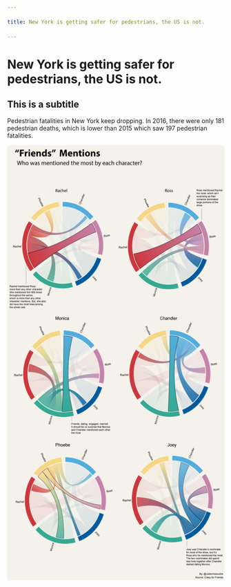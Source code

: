 ```yaml
---

title: New York is getting safer for pedestrians, the US is not.

---
```


# New York is getting safer for pedestrians, the US is not.

## This is a subtitle

Pedestrian fatalities in New York keep dropping. In 2016, there were only 181 pedestrian deaths, which is lower than 2015 which saw 197 pedestrian fatalities.

![](Friends_mentions_1.png)

